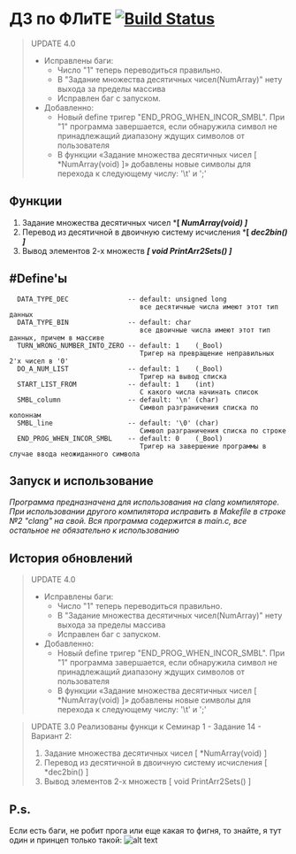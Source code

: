ДЗ по ФЛиТЕ [![Build Status](https://travis-ci.org/ph4nt0m7/bmstu_dz.svg)](https://travis-ci.org/ph4nt0m7/bmstu_dz)
=============================

>  UPDATE 4.0
>  * Исправлены баги:
>    - Число "1" теперь переводиться правильно.
>    - В "Задание множества десятичных чисел(NumArray)" нету выхода за пределы массива
>    - Исправлен баг с запуском.
>  * Добавленно:
>    - Новый define тригер "END_PROG_WHEN_INCOR_SMBL". При "1" программа завершается, если обнаружила символ не принадлежащий диапазону ждущих символов от пользователя 
>    - В функции «Задание множества десятичных чисел [ *NumArray(void) ]» добавлены новые символы для перехода к следующему числу: '\t' и ';'

Функции
------------
1) Задание множества десятичных чисел ***[ *NumArray(void) ]***
2) Перевод из десятичной в двоичную систему исчисления ***[ *dec2bin() ]***
3) Вывод элементов 2-х множеств ***[ void PrintArr2Sets() ]***

#Define'ы
------------
      DATA_TYPE_DEC               -- default: unsigned long
                                     все десятичные числа имеют этот тип данных
      DATA_TYPE_BIN               -- default: char
                                     все двоичные числа имеют этот тип данных, причем в массиве
      TURN_WRONG_NUMBER_INTO_ZERO -- default: 1    (_Bool)
                                     Тригер на превращение неправильных 2'х чисел в '0'
      DO_A_NUM_LIST               -- default: 1    (_Bool)
                                     Тригер на вывод списка 
      START_LIST_FROM             -- default: 1    (int)
                                     С какого числа начинать список
      SMBL_column                 -- default: '\n' (char)
                                     Символ разграничения списка по колоннам
      SMBL_line                   -- default: '\0' (char)
                                     Символ разграничения списка по строке
      END_PROG_WHEN_INCOR_SMBL    -- default: 0    (_Bool)
                                     Тригер на завершение программы в случае ввода неожиданного символа
Запуск и использование
------------
*Программа предназначена для использования на clang компиляторе. При использовании другого компилятора исправить в Makefile в строке №2 "clang" на свой. Вся программа содержится в main.c, все остальное не обязательно к использованию*

История обновлений
------------
>  UPDATE 4.0
>  * Исправлены баги:
>    - Число "1" теперь переводиться правильно.
>    - В "Задание множества десятичных чисел(NumArray)" нету выхода за пределы массива
>    - Исправлен баг с запуском.
>  * Добавленно:
>    - Новый define тригер "END_PROG_WHEN_INCOR_SMBL". При "1" программа завершается, если обнаружила символ не принадлежащий диапазону ждущих символов от пользователя 
>    - В функции «Задание множества десятичных чисел [ *NumArray(void) ]» добавлены новые символы для перехода к следующему числу: '\t' и ';'


> UPDATE 3.0
> Реализованы функци к Семинар 1 - Задание 14 - Вариант 2:
> 1) Задание множества десятичных чисел [ *NumArray(void) ]
> 2) Перевод из десятичной в двоичную систему исчисления [ *dec2bin() ]
> 3) Вывод элементов 2-х множеств [ void PrintArr2Sets() ] 


P.s.
------------
Если есть баги, не робит прога или еще какая то фигня, то знайте, я тут один и принцеп только такой:
![alt text](url:"https://sun1-18.userapi.com/c853520/v853520134/fb9ff/LTmnRW2cOoU.jpg")
